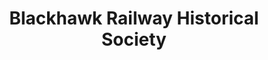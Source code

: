 ---
layout: repo
title: "Blackhawk Railway Historical Society"
id: 15549
permalink: repos/15549/
---